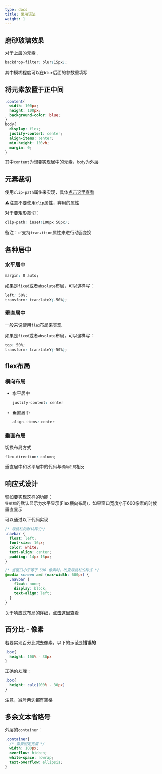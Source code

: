 ```yaml
---
type: docs
title: 常用语法
weight: 1
---
```



## 磨砂玻璃效果

对于上层的元素：

```css
backdrop-filter: blur(15px);
```

其中模糊程度可以在`blur`后面的参数重填写

## 将元素放置于正中间

```css
.content{
  width: 100px;
  height: 100px;
  background-color: blue;
}
body{
  display: flex;
  justify-content: center;
  align-items: center;
  min-height: 100vh;
  margin: 0;
}
```

其中`content`为想要实现居中的元素，`body`为外层


## 元素裁切

使用`clip-path`属性来实现，具体[点击这里查看](https://developer.mozilla.org/zh-CN/docs/Web/CSS/clip-path)

⚠️注意不要使用`clip`属性，弃用的属性

对于要矩形裁切：

```css
clip-path: inset(100px 50px);
```

备注：✅支持`transition`属性来进行动画变换

## 各种居中

### 水平居中

```css
margin: 0 auto;
```

如果是`fixed`或者`absolute`布局，可以这样写：

```css
left: 50%;
transform: translateX(-50%);
```

### 垂直居中

一般来说使用`flex`布局来实现

如果是`fixed`或者`absolute`布局，可以这样写：

```css
top: 50%;
transform: translateY(-50%);
```

## flex布局

### 横向布局

- 水平居中

  ```css
  justify-content: center
  ```

- 垂直居中

  ``` css
  align-items: center
  ```

### 垂直布局

切换布局方式

``` css
flex-direction: column;
```

垂直居中和水平居中的代码与`横向布局`相反

## 响应式设计

譬如要实现这样的功能：  
`导航栏`的默认显示为水平显示(Flex横向布局)，如果窗口宽度小于600像素的时候垂直显示

可以通过以下代码实现

```css
/* 导航栏的默认样式*/
.navbar {
  float: left;
  font-size: 16px;
  color: white;
  text-align: center;
  padding: 14px 16px;
}

/* 当窗口小于等于 600 像素时，改变导航栏的样式 */
@media screen and (max-width: 600px) {
  .navbar {
    float: none;
    display: block;
    text-align: left;
  }
}
```

关于响应式布局的详细，[点击这里查看](https://developer.mozilla.org/zh-CN/docs/Learn/CSS/CSS_layout/Responsive_Design)

## 百分比 - 像素

若要实现百分比减去像素，以下的示范是**错误的**

```css
.box{
  height: 100% - 30px
}
```

正确的处理：

```css
.box{
  height: calc(100% - 30px)
}
```

注意，减号两边都有空格

## 多余文本省略号

外层的`container`：

```css
.container{
  /* 需要固定宽度 */
  width: 100px;
  overflow: hidden;
  white-space: nowrap;
  text-overflow: ellipsis;
}
```

  